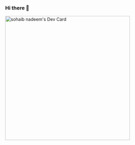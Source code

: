 ### Hi there 👋

<!--
**soohaib01/soohaib01** is a ✨ _special_ ✨ repository because its `README.md` (this file) appears on your GitHub profile.

Here are some ideas to get you started:

- 🔭 I’m currently working on ...
- 🌱 I’m currently learning ...
- 👯 I’m looking to collaborate on ...
- 🤔 I’m looking for help with ...
- 💬 Ask me about ...
- 📫 How to reach me: ...
- 😄 Pronouns: ...
- ⚡ Fun fact: ...
-->
<a href="https://app.daily.dev/soohaib01"><img src="https://api.daily.dev/devcards/140b2ab8edc94f9cab1436f9124412f0.png?r=idb" width="400" alt="sohaib nadeem's Dev Card"/></a>
